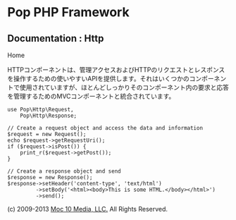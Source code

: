 Pop PHP Framework
=================

Documentation : Http
--------------------

Home

HTTPコンポーネントは、管理アクセスおよびHTTPのリクエストとレスポンスを操作するための使いやすいAPIを提供します。それはいくつかのコンポーネントで使用されていますが、ほとんどしっかりそのコンポーネント内の要求と応答を管理するためのMVCコンポーネントと統合されています。

    use Pop\Http\Request,
        Pop\Http\Response;

    // Create a request object and access the data and information
    $request = new Request();
    echo $request->getRequestUri();
    if ($request->isPost()) {
        print_r($request->getPost());
    }

    // Create a response object and send
    $response = new Response();
    $response->setHeader('content-type', 'text/html')
             ->setBody('<html><body>This is some HTML.</body></html>')
             ->send();

\(c) 2009-2013 [Moc 10 Media, LLC.](http://www.moc10media.com) All
Rights Reserved.
